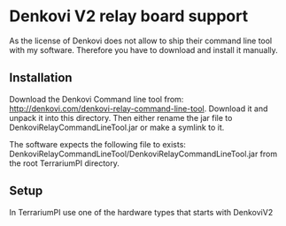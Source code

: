 # Denkovi V2 relay board support

As the license of Denkovi does not allow to ship their command line tool with my software. Therefore you have to download and install it manually.

## Installation
Download the Denkovi Command line tool from: http://denkovi.com/denkovi-relay-command-line-tool. Download it and unpack it into this directory.
Then either rename the jar file to DenkoviRelayCommandLineTool.jar or make a symlink to it.

The software expects the following file to exists: DenkoviRelayCommandLineTool/DenkoviRelayCommandLineTool.jar from the root TerrariumPI directory.

## Setup
In TerrariumPI use one of the hardware types that starts with DenkoviV2
